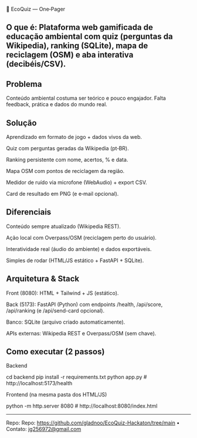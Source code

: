 🌱 EcoQuiz — One‑Pager

O que é: Plataforma web gamificada de educação ambiental com quiz (perguntas da Wikipedia), ranking (SQLite), mapa de reciclagem (OSM) e aba interativa (decibéis/CSV). 
--------------------------------------------------------------------------------------

Problema
--------------------------------------------------------------------------------------

Conteúdo ambiental costuma ser teórico e pouco engajador. Falta feedback, prática e dados do mundo real.

Solução
--------------------------------------------------------------------------------------

Aprendizado em formato de jogo + dados vivos da web.

Quiz com perguntas geradas da Wikipedia (pt‑BR).

Ranking persistente com nome, acertos, % e data.

Mapa OSM com pontos de reciclagem da região.

Medidor de ruído via microfone (WebAudio) + export CSV.

Card de resultado em PNG (e e‑mail opcional).

Diferenciais
--------------------------------------------------------------------------------------

Conteúdo sempre atualizado (Wikipedia REST).

Ação local com Overpass/OSM (reciclagem perto do usuário).

Interatividade real (áudio do ambiente) e dados exportáveis.

Simples de rodar (HTML/JS estático + FastAPI + SQLite).

Arquitetura & Stack
--------------------------------------------------------------------------------------

Front (8080): HTML + Tailwind + JS (estático).

Back (5173): FastAPI (Python) com endpoints /health, /api/score, /api/ranking (e /api/send-card opcional).

Banco: SQLite (arquivo criado automaticamente).

APIs externas: Wikipedia REST e Overpass/OSM (sem chave).

Como executar (2 passos)
--------------------------------------------------------------------------------------

Backend

cd backend
pip install -r requirements.txt
python app.py   # http://localhost:5173/health

Frontend (na mesma pasta dos HTML/JS)

python -m http.server 8080   # http://localhost:8080/index.html


--------------------------------------------------------------------------------------


Repo: Repo: https://github.com/gladnoo/EcoQuiz-Hackaton/tree/main •  Contato: jg256972@gmail.com

